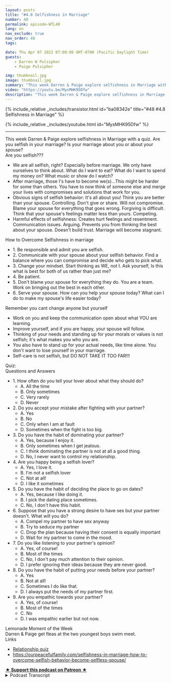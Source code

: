 ```yaml
---
layout: posts
title: "#4.8 Selfishness in Marriage"
number: 48
permalink: episode-WTL48
lang: en
nav_exclude: true
nav_order: 48
tags:

date: Thu Apr 07 2022 07:00:00 GMT-0700 (Pacific Daylight Time)
guests:
    - Darren W Pulsipher
    - Paige Pulsipher

img: thumbnail.jpg
image: thumbnail.jpg
summary: "This week Darren & Paige explore selfishness in Marriage with a quiz. Are you selfish in your marriage? Is your marriage about you or about your spouse? "
video: "https://youtu.be/MysMHK95Dfw"
description: "This week Darren & Paige explore selfishness in Marriage with a quiz. Are you selfish in your marriage? Is your marriage about you or about your spouse? "
---
```


<div>
{% include_relative _includes/transistor.html id="ba08342e" title="#48 #4.8 Selfishness in Marriage" %}

{% include_relative _includes/youtube.html id="MysMHK95Dfw" %}
</div>

---

<html><head></head><body><div>This week Darren &amp; Paige explore selfishness in Marriage with a quiz. Are you selfish in your marriage? Is your marriage about you or about your spouse?&nbsp;</div><div>Are you selfish???&nbsp;</div><ul><li>We are all selfish, right? Especially before marriage. We only have ourselves to think about. What do I want to eat? What do I want to spend my money on? What music or show do I watch?</li><li>After marriage, those I's have to become we(s)...This might be harder for some than others. You have to now think of someone else and merge your lives with compromises and solutions that work for you.</li><li>Obvious signs of selfish behavior: It's all about you! Think you are better than your spouse. Controlling. Don't give or share. Will not compromise. Blame your spouse for everything that goes wrong. Forgiving is difficult. Think that your spouse's feelings matter less than yours. Competing.</li><li>Harmful effects of selfishness: Creates hurt feelings and resentment. Communication issues. Arguing. Prevents you from thinking the best about your spouse. Doesn't build trust. Marriage will become stagnant.</li></ul><div>How to Overcome Selfishness in marriage</div><ul><li>1. Be responsible and admit you are selfish.</li><li>2. Communicate with your spouse about your selfish behavior. Find a balance where you can compromise and decide who gets to pick what.</li><li>3. Change your mindset. Start thinking as WE, not I. Ask yourself, Is this what is best for both of us rather than just me?</li><li>4. Be patient.&nbsp;</li><li>5. Don't blame your spouse for everything they do. You are a team. Work on bringing out the best in each other.</li><li>6. Serve your spouse. How can you help your spouse today? What can I do to make my spouse's life easier today?&nbsp;</li></ul><div>Remember you cant change anyone but yourself</div><ul><li>Work on you and keep the communication open about what YOU are learning.</li><li>Improve yourself, and if you are happy, your spouse will follow.</li><li>Thinking of your needs and standing up for your morals or values is not selfish; it's what makes you who you are.</li><li>You also have to stand up for your actual needs, like time alone. You don't want to lose yourself in your marriage.</li><li>Self-care is not selfish, but DO NOT TAKE IT TOO FAR!!!</li></ul><div>Quiz:</div><div>Questions and Answers</div><ul><li>1. How often do you tell your lover about what they should do?<ul><li>A. All the time</li><li>B. Only sometimes</li><li>C. Very rarely</li><li>D. Never</li></ul></li><li>2. Do you accept your mistake after fighting with your partner?&nbsp;<ul><li>A. Yes</li><li>B. No</li><li>C. Only when I am at fault</li><li>D. Sometimes when the fight is too big.&nbsp;</li></ul></li><li>3. Do you have the habit of dominating your partner?&nbsp;<ul><li>A. Yes, because I enjoy it. &nbsp;</li><li>B. Only sometimes when I get jealous.&nbsp;</li><li>C. I think dominating the partner is not at all a good thing.&nbsp;</li><li>D. No, I never want to control my relationship.&nbsp;</li></ul></li><li>4. Are you happy being a selfish lover?<ul><li>A. Yes, I love it.&nbsp;</li><li>B. I'm not a selfish lover&nbsp;</li><li>C. Not at all!</li><li>D. I like it sometimes</li></ul></li><li>5. Do you have the habit of deciding the place to go on dates?<ul><li>A. Yes, because I like doing it.&nbsp;</li><li>B. I pick the dating place sometimes.</li><li>C. No, I don't have this habit.&nbsp;</li></ul></li><li>6. Suppose that you have a strong desire to have sex but your partner doesn't. What will you do?&nbsp;<ul><li>A. Compel my partner to have sex anyway</li><li>B. Try to seduce my partner</li><li>C. Drop the plan because having their consent is equally important</li><li>D. Wait for my partner to come in the mood.&nbsp;</li></ul></li><li>7. Do you like listening to your partner's opinion?&nbsp;<ul><li>A. Yes, of course!</li><li>B. Most of the times</li><li>C. No, I don't pay much attention to their opinion.&nbsp;</li><li>D. I prefer ignoring their ideas because they are never good.&nbsp;</li></ul></li><li>8. Do you have the habit of putting your needs before your partner?&nbsp;<ul><li>A. Yes</li><li>B. Not at all!</li><li>C. Sometimes I do like that.&nbsp;</li><li>D. I always put the needs of my partner first.&nbsp;</li></ul></li><li>9. Are you empathic towards your partner?&nbsp;<ul><li>A. Yes, of course!</li><li>B. Most of the times</li><li>C. No</li><li>D. I was empathic earlier but not now.&nbsp;</li></ul></li></ul><div>Lemonade Moment of the Week</div><div>Darren &amp; Paige get fleas at the two youngest boys swim meet.</div><div>Links</div><ul><li><a href="https://www.proprofs.com/quiz-school/story.php?title=am-i-selfish-in-my-relationship-quiz_2o2">Relationship quiz</a></li><li><a href="https://ourpeacefulfamily.com/selfishness-in-marriage-how-to-overcome-selfish-behavior-become-selfless-spouse/">https://ourpeacefulfamily.com/selfishness-in-marriage-how-to-overcome-selfish-behavior-become-selfless-spouse/</a></li></ul>
<strong>
  <a href="https://www.patreon.com/wheresthelemonade" target="_donate" rel="payment" title="★ Support this podcast on Patreon ★">★ Support this podcast on Patreon ★</a>
</strong></body></html>

<details>
<summary> Podcast Transcript </summary>

<p></p>

</details>

